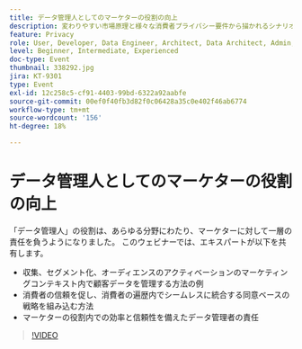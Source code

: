```yaml
---
title: データ管理人としてのマーケターの役割の向上
description: 変わりやすい市場原理と様々な消費者プライバシー要件から描かれるシナリオは、デジタルマーケターにとって悲観的なものになる可能性があります。 規制の適切な側面にキャンペーンを維持するため、マーケティングチームは、IT 部門の担当者がデータガバナンスプロセスを将来的に防ぐためのプロセスを合理化する必要があります。このプロセスに従うことで、消費者データの責任ある使用規則を誰もが実施できます。 責任あるデータ管理に関する主な考慮事項について、アドビと Scotiabank Digital から話を伺います。
feature: Privacy
role: User, Developer, Data Engineer, Architect, Data Architect, Admin, Leader
level: Beginner, Intermediate, Experienced
doc-type: Event
thumbnail: 338292.jpg
jira: KT-9301
type: Event
exl-id: 12c258c5-cf91-4403-99bd-6322a92aabfe
source-git-commit: 00ef0f40fb3d82f0c06428a35c0e402f46ab6774
workflow-type: tm+mt
source-wordcount: '156'
ht-degree: 18%

---
```


# データ管理人としてのマーケターの役割の向上

「データ管理人」の役割は、あらゆる分野にわたり、マーケターに対して一層の責任を負うようになりました。 このウェビナーでは、エキスパートが以下を共有します。

* 収集、セグメント化、オーディエンスのアクティベーションのマーケティングコンテキスト内で顧客データを管理する方法の例
* 消費者の信頼を促し、消費者の遍歴内でシームレスに統合する同意ベースの戦略を組み込む方法
* マーケターの役割内での効率と信頼性を備えたデータ管理者の責任

>[!VIDEO](https://video.tv.adobe.com/v/338292/?learn=on)
